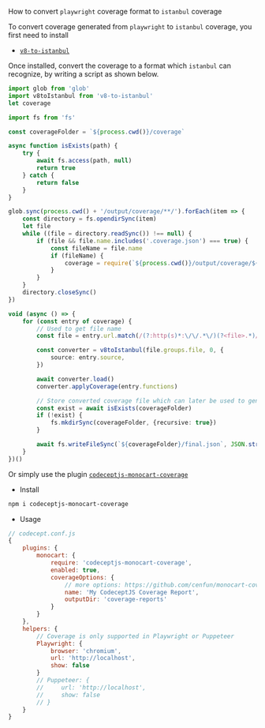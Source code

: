 How to convert `playwright` coverage format to `istanbul` coverage

To convert coverage generated from `playwright` to `istanbul` coverage, you first need to install
- [`v8-to-istanbul`](https://www.npmjs.com/package/v8-to-istanbul)

Once installed, convert the coverage to a format which `istanbul` can recognize, by writing a script as shown below.

```ts
import glob from 'glob'
import v8toIstanbul from 'v8-to-istanbul'
let coverage

import fs from 'fs'

const coverageFolder = `${process.cwd()}/coverage`

async function isExists(path) {
    try {
        await fs.access(path, null)
        return true
    } catch {
        return false
    }
}

glob.sync(process.cwd() + '/output/coverage/**/').forEach(item => {
    const directory = fs.opendirSync(item)
    let file
    while ((file = directory.readSync()) !== null) {
        if (file && file.name.includes('.coverage.json') === true) {
            const fileName = file.name
            if (fileName) {
                coverage = require(`${process.cwd()}/output/coverage/${fileName}`)
            }
        }
    }
    directory.closeSync()
})

void (async () => {
    for (const entry of coverage) {
        // Used to get file name
        const file = entry.url.match(/(?:http(s)*:\/\/.*\/)(?<file>.*)/)

        const converter = v8toIstanbul(file.groups.file, 0, {
            source: entry.source,
        })

        await converter.load()
        converter.applyCoverage(entry.functions)

        // Store converted coverage file which can later be used to generate report
        const exist = await isExists(coverageFolder)
        if (!exist) {
            fs.mkdirSync(coverageFolder, {recursive: true})
        }

        await fs.writeFileSync(`${coverageFolder}/final.json`, JSON.stringify(converter.toIstanbul(), null, 2))
    }
})()
```

Or simply use the plugin [`codeceptjs-monocart-coverage`](https://github.com/cenfun/codeceptjs-monocart-coverage)
- Install
```sh
npm i codeceptjs-monocart-coverage
```
- Usage
```js
// codecept.conf.js
{
    plugins: {
        monocart: {
            require: 'codeceptjs-monocart-coverage',
            enabled: true,
            coverageOptions: {
                // more options: https://github.com/cenfun/monocart-coverage-reports
                name: 'My CodeceptJS Coverage Report',
                outputDir: 'coverage-reports'
            }
        }
    },
    helpers: {
        // Coverage is only supported in Playwright or Puppeteer
        Playwright: {
            browser: 'chromium',
            url: 'http://localhost',
            show: false
        }
        // Puppeteer: {
        //     url: 'http://localhost',
        //     show: false
        // }
    }
}
```

